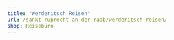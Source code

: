 ```yaml
---
title: "Werderitsch Reisen"
url: /sankt-ruprecht-an-der-raab/werderitsch-reisen/
shop: Reisebüro
---
```

